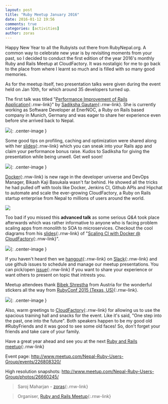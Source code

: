 ```yaml
---
layout: post
title: "Ruby Meetup January 2016"
date: 2016-01-12 19:56
comments: true
categories: [activities]
author: zoras
---
```

Happy New Year to all the Rubyists out there from RubyNepal.org. A common way to celebrate new year is by revisiting moments from your past, so I decided to conduct the first edition of the year 2016's monthly Ruby and Rails Meetup at CloudFactory. It was nostaligic for me to go back to the place from where I learnt so much and is filled with so many good memories.

As for the meetup itself, two presentation talks were given during the event held on Jan 10th, for which around 35 developers turned up.

The first talk was titled "[Performance Improvement of Rails Application](https://github.com/RubyNepal/rorh/issues/9){:.rnw-link}" by [Sadiksha Gautam](https://twitter.com/sadikshagautam){:.rnw-link}. She is currently working as Software Developer at EnerNOC, a Ruby on Rails based company in Munich, Germany and was eager to share her experience even before she arrived back to Nepal.

![](http://photos2.meetupstatic.com/photos/event/a/f/8/a/600_445784938.jpeg){: .center-image }

Some good tips on profiling, caching and optimization were shared along with her [slides](http://files.meetup.com/18762323/Performance_Improvement_Sadiksha_Gautam-Ruby_Nepal_Meetup-Jan_10.pdf){:.rnw-link} which you can sneak into your Rails app and claim your performance bonus raise. Kudos to Sadiksha for giving the presentation while being unwell. Get well soon!

![](http://photos3.meetupstatic.com/photos/event/b/a/0/0/600_445787616.jpeg){: .center-image }

[Docker](https://www.docker.com/){:.rnw-link} is new rage in the developer universe and DevOps Manager, Bikash Kaji Basukala wasn't far behind. He showed all the tricks he had pulled off with tools like Docker, Jenkins CI, Github APIs and Hipchat to automate and scale the ever-growing CloudFactory, a Ruby on Rails startup enterprise from Nepal to millions of users around the world.

![](http://photos4.meetupstatic.com/photos/event/a/f/b/4/600_445784980.jpeg)

Too bad if you missed this **advanced talk** as some serious *Q&A* took place afterwards which was rather informative to anyone who is facing problem scaling apps from monolith to SOA to microservices. Checkout the cool diagrams from his [slides](https://bit.ly/scaling_ci_with_dockers){:.rnw-link} of "[Scaling CI with Docker @ CloudFactory](https://github.com/RubyNepal/rorh/issues/12){:.rnw-link}".

![](http://photos4.meetupstatic.com/photos/event/a/f/f/9/highres_445785049.jpeg){: .center-image }

If you haven't heard then we [hangout](https://rubynepal-slack.herokuapp.com/){:.rnw-link} on [Slack](https://rubynepal.slack.com/){:.rnw-link} and use github issues to schedule and manage our meetup presentations. You can pick/open [issue](https://github.com/RubyNepal/rorh/issues){:.rnw-link} if you want to share your experience or want others to present on topic that intrests you.

Meetup attendees thank [Bibek Shrestha](https://twitter.com/bibstha) from Austria for the wonderful stickers all the way from [RubyConf 2015 (Texas, US)](http://confreaks.tv/events/rubyconf2015){:.rnw-link}.

![](http://photos2.meetupstatic.com/photos/event/9/e/c/0/600_445480640.jpeg){: .center-image }

Also, warm greetings to [CloudFactory](http://www.cloudfactory.com/home){:.rnw-link} for allowing us to use the spacious training hall and snacks for the event. Like it's said, "One step into the past, one into the future". Both speakers happen to be my good old #RubyFriends and it was good to see some old faces! So, don't forget your friends and take care of your family.

Have a great year ahead and see you at the next [Ruby and Rails meetup](http://www.meetup.com/Nepal-Ruby-Users-Group/){:.rnw-link}

Event page: http://www.meetup.com/Nepal-Ruby-Users-Group/events/226808320/

High resolution snapshots: http://www.meetup.com/Nepal-Ruby-Users-Group/photos/26660245/

> Saroj Maharjan - [zoras](https://twitter.com/zoraslapen){:.rnw-link}

> Organiser, [Ruby and Rails Meetup](http://www.meetup.com/Nepal-Ruby-Users-Group/){:.rnw-link}

